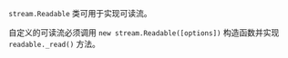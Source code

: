 
`stream.Readable` 类可用于实现可读流。 

自定义的可读流必须调用 `new stream.Readable([options])` 构造函数并实现 `readable._read()` 方法。

